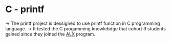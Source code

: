 #  C - printf
-> The printf project is dessigned to use printf function in C programming language.
-> It tested the C progamming knowlebdge that cohort 9 students gained since they joined the [ALX](https://www.alxafrica.com/) program.
